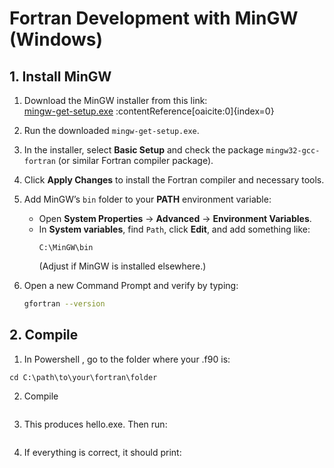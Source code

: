# Fortran Development with MinGW (Windows)

## 1. Install MinGW

1. Download the MinGW installer from this link:  
   [mingw-get-setup.exe](https://sourceforge.net/projects/mingw/files/Installer/mingw-get-setup.exe/download) :contentReference[oaicite:0]{index=0}

2. Run the downloaded `mingw-get-setup.exe`.

3. In the installer, select **Basic Setup** and check the package `mingw32-gcc-fortran` (or similar Fortran compiler package).

4. Click **Apply Changes** to install the Fortran compiler and necessary tools.

5. Add MinGW’s `bin` folder to your **PATH** environment variable:
   - Open **System Properties** → **Advanced** → **Environment Variables**.
   - In **System variables**, find `Path`, click **Edit**, and add something like:
     ```
     C:\MinGW\bin
     ```
     (Adjust if MinGW is installed elsewhere.)

6. Open a new Command Prompt and verify by typing:
   ```bash
   gfortran --version


## 2. Compile 

1. In Powershell , go to the folder where your .f90 is:

``` 
cd C:\path\to\your\fortran\folder
``` 

2. Compile 
``` gfortran hello.f90 -o hello.exe
```

3. This produces hello.exe. Then run:
``` .\hello.exe
``` 

4. If everything is correct, it should print: 
``` Hello, World! 
``` 